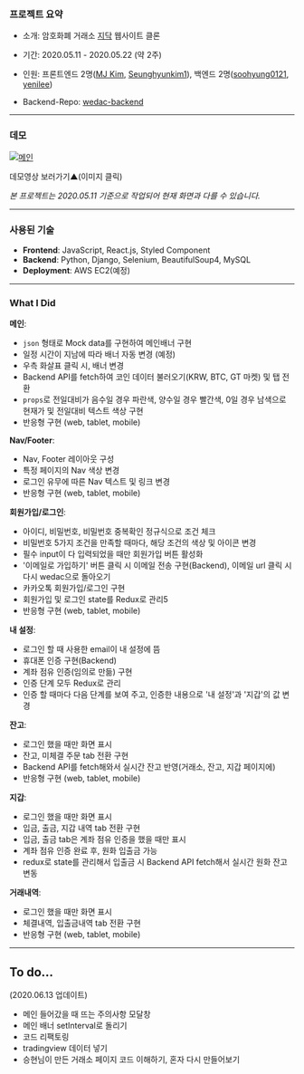 ### 프로젝트 요약

- 소개: 암호화폐 거래소 [지닥](https://www.gdac.com/) 웹사이트 클론

- 기간: 2020.05.11 - 2020.05.22 (약 2주)

- 인원: 프론트엔드 2명([MJ Kim](https://github.com/howdy-mj), [Seunghyunkim1](https://github.com/Seunghyunkim1)), 백엔드 2명([soohyung0121](https://github.com/soohyung0121), [yenilee](https://github.com/yenilee))

- Backend-Repo: [wedac-backend](https://github.com/wecode-bootcamp-korea/wedac-backend)

---

### 데모

[![메인](https://img1.daumcdn.net/thumb/R1280x0/?scode=mtistory2&fname=https%3A%2F%2Fk.kakaocdn.net%2Fdn%2FdZVv7S%2FbtqEng4H4Us%2FiOE4NXVkaLj7dpGY5Yod91%2Fimg.png)](https://youtu.be/LdF1LG_R4Uo)

데모영상 보러가기▲(이미지 클릭)

<div style="font-style: italic; font-size: 14px; ">

본 프로젝트는 2020.05.11 기준으로 작업되어 현재 화면과 다를 수 있습니다.

</div>

---

### 사용된 기술

- **Frontend**: JavaScript, React.js, Styled Component
- **Backend**: Python, Django, Selenium, BeautifulSoup4, MySQL
- **Deployment**: AWS EC2(예정)

---

### What I Did

**메인**:

- `json` 형태로 Mock data를 구현하여 메인배너 구현
- 일정 시간이 지남에 따라 배너 자동 변경 (예정)
- 우측 화살표 클릭 시, 배너 변경
- Backend API를 fetch하여 코인 데이터 불러오기(KRW, BTC, GT 마켓) 및 탭 전환
- `props`로 전일대비가 음수일 경우 파란색, 양수일 경우 빨간색, 0일 경우 남색으로 현재가 및 전일대비 텍스트 색상 구현
- 반응형 구현 (web, tablet, mobile)

**Nav/Footer**:

- Nav, Footer 레이아웃 구성
- 특정 페이지의 Nav 색상 변경
- 로그인 유무에 따른 Nav 텍스트 및 링크 변경
- 반응형 구현 (web, tablet, mobile)

**회원가입/로그인**:

- 아이디, 비밀번호, 비밀번호 중복확인 정규식으로 조건 체크
- 비밀번호 5가지 조건을 만족할 때마다, 해당 조건의 색상 및 아이콘 변경
- 필수 input이 다 입력되었을 때만 회원가입 버튼 활성화
- '이메일로 가입하기' 버튼 클릭 시 이메일 전송 구현(Backend), 이메일 url 클릭 시 다시 wedac으로 돌아오기
- 카카오톡 회원가입/로그인 구현
- 회원가입 및 로그인 state를 Redux로 관리5
- 반응형 구현 (web, tablet, mobile)

**내 설정**:

- 로그인 할 때 사용한 email이 내 설정에 뜸
- 휴대폰 인증 구현(Backend)
- 계좌 점유 인증(임의로 만듦) 구현
- 인증 단계 모두 Redux로 관리
- 인증 할 때마다 다음 단계를 보여 주고, 인증한 내용으로 '내 설정'과 '지갑'의 값 변경

**잔고**:

- 로그인 했을 때만 화면 표시
- 잔고, 미체결 주문 tab 전환 구현
- Backend API를 fetch해와서 실시간 잔고 반영(거래소, 잔고, 지갑 페이지에)
- 반응형 구현 (web, tablet, mobile)

**지갑**:

- 로그인 했을 때만 화면 표시
- 입금, 출금, 지갑 내역 tab 전환 구현
- 입금, 출금 tab은 계좌 점유 인증을 했을 때만 표시
- 계좌 점유 인증 완료 후, 원화 입출금 가능
- redux로 state를 관리해서 입출금 시 Backend API fetch해서 실시간 원화 잔고 변동

**거래내역**:

- 로그인 했을 때만 화면 표시
- 체결내역, 입출금내역 tab 전환 구현
- 반응형 구현 (web, tablet, mobile)

---

## To do...

(2020.06.13 업데이트)

- 메인 들어갔을 때 뜨는 주의사항 모달창
- 메인 배너 setInterval로 돌리기
- 코드 리팩토링
- tradingview 데이터 넣기
- 승현님이 만든 거래소 페이지 코드 이해하기, 혼자 다시 만들어보기
